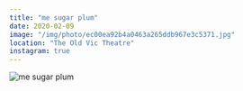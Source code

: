 ```yaml
---
title: "me sugar plum"
date: 2020-02-09
image: "/img/photo/ec00ea92b4a0463a265ddb967e3c5371.jpg"
location: "The Old Vic Theatre"
instagram: true
---
```


![me sugar plum](/img/photo/ec00ea92b4a0463a265ddb967e3c5371.jpg)
